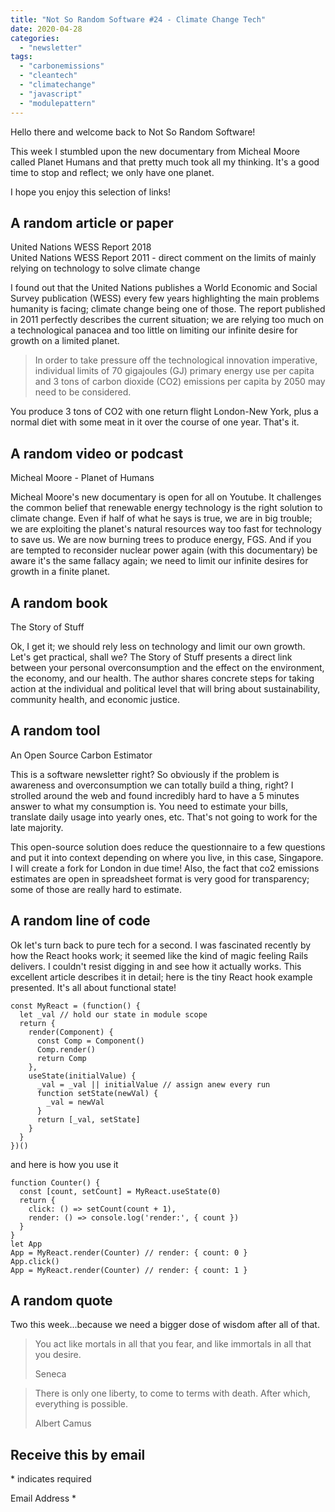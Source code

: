 ```yaml
---
title: "Not So Random Software #24 - Climate Change Tech"
date: 2020-04-28
categories: 
  - "newsletter"
tags: 
  - "carbonemissions"
  - "cleantech"
  - "climatechange"
  - "javascript"
  - "modulepattern"
---
```


Hello there and welcome back to Not So Random Software!

This week I stumbled upon the new documentary from Micheal Moore called Planet Humans and that pretty much took all my thinking. It's a good time to stop and reflect; we only have one planet.

I hope you enjoy this selection of links!

## A random article or paper

United Nations WESS Report 2018  
United Nations WESS Report 2011 - direct comment on the limits of mainly relying on technology to solve climate change

I found out that the United Nations publishes a World Economic and Social Survey publication (WESS) every few years highlighting the main problems humanity is facing; climate change being one of those. The report published in 2011 perfectly describes the current situation; we are relying too much on a technological panacea and too little on limiting our infinite desire for growth on a limited planet.

> In order to take pressure off the technological innovation imperative, individual limits of 70 gigajoules (GJ) primary energy use per capita and 3 tons of carbon dioxide (CO2) emissions per capita by 2050 may need to be considered.

You produce 3 tons of CO2 with one return flight London-New York, plus a normal diet with some meat in it over the course of one year. That's it.

## A random video or podcast

Micheal Moore - Planet of Humans

Micheal Moore's new documentary is open for all on Youtube. It challenges the common belief that renewable energy technology is the right solution to climate change. Even if half of what he says is true, we are in big trouble; we are exploiting the planet's natural resources way too fast for technology to save us. We are now burning trees to produce energy, FGS. And if you are tempted to reconsider nuclear power again (with this documentary) be aware it's the same fallacy again; we need to limit our infinite desires for growth in a finite planet.

## A random book

The Story of Stuff

Ok, I get it; we should rely less on technology and limit our own growth. Let's get practical, shall we? The Story of Stuff presents a direct link between your personal overconsumption and the effect on the environment, the economy, and our health. The author shares concrete steps for taking action at the individual and political level that will bring about sustainability, community health, and economic justice.

## A random tool

An Open Source Carbon Estimator

This is a software newsletter right? So obviously if the problem is awareness and overconsumption we can totally build a thing, right? I strolled around the web and found incredibly hard to have a 5 minutes answer to what my consumption is. You need to estimate your bills, translate daily usage into yearly ones, etc. That's not going to work for the late majority.

This open-source solution does reduce the questionnaire to a few questions and put it into context depending on where you live, in this case, Singapore. I will create a fork for London in due time! Also, the fact that co2 emissions estimates are open in spreadsheet format is very good for transparency; some of those are really hard to estimate.

## A random line of code

Ok let's turn back to pure tech for a second. I was fascinated recently by how the React hooks work; it seemed like the kind of magic feeling Rails delivers. I couldn't resist digging in and see how it actually works. This excellent article describes it in detail; here is the tiny React hook example presented. It's all about functional state!

```
const MyReact = (function() {
  let _val // hold our state in module scope
  return {
    render(Component) {
      const Comp = Component()
      Comp.render()
      return Comp
    },
    useState(initialValue) {
      _val = _val || initialValue // assign anew every run
      function setState(newVal) {
        _val = newVal
      }
      return [_val, setState]
    }
  }
})()
```

and here is how you use it

```
function Counter() {
  const [count, setCount] = MyReact.useState(0)
  return {
    click: () => setCount(count + 1),
    render: () => console.log('render:', { count })
  }
}
let App
App = MyReact.render(Counter) // render: { count: 0 }
App.click()
App = MyReact.render(Counter) // render: { count: 1 }
```

## A random quote

Two this week...because we need a bigger dose of wisdom after all of that.

> You act like mortals in all that you fear, and like immortals in all that you desire.
> 
> Seneca

> There is only one liberty, to come to terms with death. After which, everything is possible.
> 
> Albert Camus

## Receive this by email

\* indicates required

Email Address \*  
  

<script type="text/javascript" src="//s3.amazonaws.com/downloads.mailchimp.com/js/mc-validate.js"></script>

<script type="text/javascript">(function($) {window.fnames = new Array(); window.ftypes = new Array();fnames[0]='EMAIL';ftypes[0]='email';fnames[1]='FNAME';ftypes[1]='text';fnames[2]='LNAME';ftypes[2]='text';fnames[3]='ADDRESS';ftypes[3]='address';fnames[4]='PHONE';ftypes[4]='phone';fnames[5]='BIRTHDAY';ftypes[5]='birthday';}(jQuery));var $mcj = jQuery.noConflict(true);</script>
